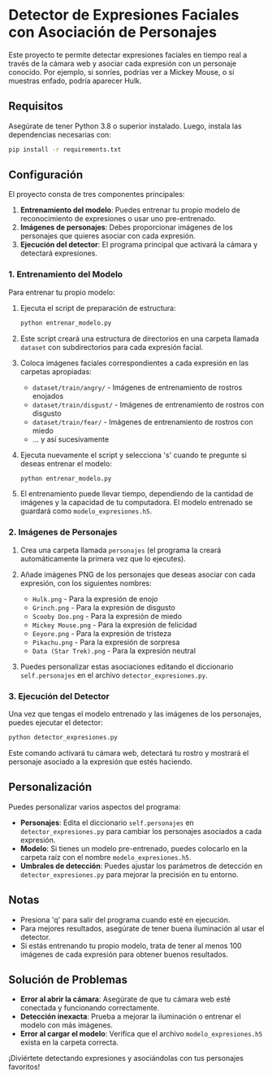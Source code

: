 # Detector de Expresiones Faciales con Asociación de Personajes

Este proyecto te permite detectar expresiones faciales en tiempo real a través de la cámara web y asociar cada expresión con un personaje conocido. Por ejemplo, si sonríes, podrías ver a Mickey Mouse, o si muestras enfado, podría aparecer Hulk.

## Requisitos

Asegúrate de tener Python 3.8 o superior instalado. Luego, instala las dependencias necesarias con:

```bash
pip install -r requirements.txt
```

## Configuración

El proyecto consta de tres componentes principales:

1. **Entrenamiento del modelo**: Puedes entrenar tu propio modelo de reconocimiento de expresiones o usar uno pre-entrenado.
2. **Imágenes de personajes**: Debes proporcionar imágenes de los personajes que quieres asociar con cada expresión.
3. **Ejecución del detector**: El programa principal que activará la cámara y detectará expresiones.

### 1. Entrenamiento del Modelo

Para entrenar tu propio modelo:

1. Ejecuta el script de preparación de estructura:
   ```bash
   python entrenar_modelo.py
   ```

2. Este script creará una estructura de directorios en una carpeta llamada `dataset` con subdirectorios para cada expresión facial.

3. Coloca imágenes faciales correspondientes a cada expresión en las carpetas apropiadas:
   - `dataset/train/angry/` - Imágenes de entrenamiento de rostros enojados
   - `dataset/train/disgust/` - Imágenes de entrenamiento de rostros con disgusto
   - `dataset/train/fear/` - Imágenes de entrenamiento de rostros con miedo
   - ... y así sucesivamente

4. Ejecuta nuevamente el script y selecciona 's' cuando te pregunte si deseas entrenar el modelo:
   ```bash
   python entrenar_modelo.py
   ```

5. El entrenamiento puede llevar tiempo, dependiendo de la cantidad de imágenes y la capacidad de tu computadora. El modelo entrenado se guardará como `modelo_expresiones.h5`.

### 2. Imágenes de Personajes

1. Crea una carpeta llamada `personajes` (el programa la creará automáticamente la primera vez que lo ejecutes).
2. Añade imágenes PNG de los personajes que deseas asociar con cada expresión, con los siguientes nombres:
   - `Hulk.png` - Para la expresión de enojo
   - `Grinch.png` - Para la expresión de disgusto
   - `Scooby Doo.png` - Para la expresión de miedo
   - `Mickey Mouse.png` - Para la expresión de felicidad
   - `Eeyore.png` - Para la expresión de tristeza
   - `Pikachu.png` - Para la expresión de sorpresa
   - `Data (Star Trek).png` - Para la expresión neutral

3. Puedes personalizar estas asociaciones editando el diccionario `self.personajes` en el archivo `detector_expresiones.py`.

### 3. Ejecución del Detector

Una vez que tengas el modelo entrenado y las imágenes de los personajes, puedes ejecutar el detector:

```bash
python detector_expresiones.py
```

Este comando activará tu cámara web, detectará tu rostro y mostrará el personaje asociado a la expresión que estés haciendo.

## Personalización

Puedes personalizar varios aspectos del programa:

- **Personajes**: Edita el diccionario `self.personajes` en `detector_expresiones.py` para cambiar los personajes asociados a cada expresión.
- **Modelo**: Si tienes un modelo pre-entrenado, puedes colocarlo en la carpeta raíz con el nombre `modelo_expresiones.h5`.
- **Umbrales de detección**: Puedes ajustar los parámetros de detección en `detector_expresiones.py` para mejorar la precisión en tu entorno.

## Notas

- Presiona 'q' para salir del programa cuando esté en ejecución.
- Para mejores resultados, asegúrate de tener buena iluminación al usar el detector.
- Si estás entrenando tu propio modelo, trata de tener al menos 100 imágenes de cada expresión para obtener buenos resultados.

## Solución de Problemas

- **Error al abrir la cámara**: Asegúrate de que tu cámara web esté conectada y funcionando correctamente.
- **Detección inexacta**: Prueba a mejorar la iluminación o entrenar el modelo con más imágenes.
- **Error al cargar el modelo**: Verifica que el archivo `modelo_expresiones.h5` exista en la carpeta correcta.

¡Diviértete detectando expresiones y asociándolas con tus personajes favoritos! 